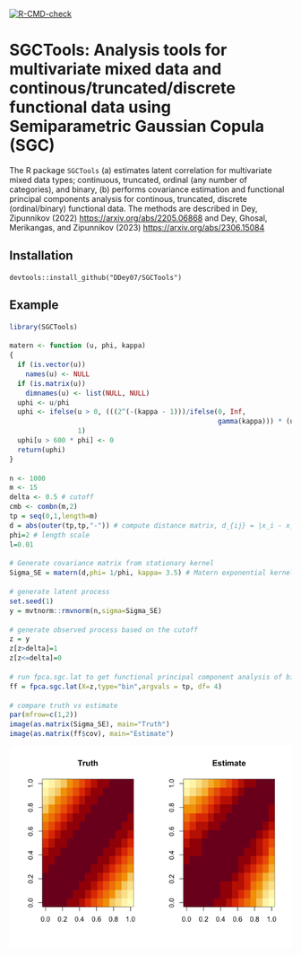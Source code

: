 <!-- README.md is generated from README.Rmd. Please edit that file -->
<!-- badges: start -->

[![R-CMD-check](https://github.com/Ddey07/SGCTools/actions/workflows/R-CMD-check.yaml/badge.svg)](https://github.com/Ddey07/SGCTools/actions/workflows/R-CMD-check.yaml)
<!-- badges: end -->

# SGCTools: Analysis tools for multivariate mixed data and continous/truncated/discrete functional data using Semiparametric Gaussian Copula (SGC)

The R package `SGCTools` (a) estimates latent correlation for
multivariate mixed data types; continuous, truncated, ordinal (any
number of categories), and binary, (b) performs covariance estimation
and functional principal components analysis for continous, truncated,
discrete (ordinal/binary) functional data. The methods are described in
Dey, Zipunnikov (2022) <https://arxiv.org/abs/2205.06868> and Dey,
Ghosal, Merikangas, and Zipunnikov (2023)
<https://arxiv.org/abs/2306.15084>

## Installation

``` install
devtools::install_github("DDey07/SGCTools")
```

## Example

``` r
library(SGCTools)

matern <- function (u, phi, kappa)
{
  if (is.vector(u))
    names(u) <- NULL
  if (is.matrix(u))
    dimnames(u) <- list(NULL, NULL)
  uphi <- u/phi
  uphi <- ifelse(u > 0, (((2^(-(kappa - 1)))/ifelse(0, Inf,
                                                    gamma(kappa))) * (uphi^kappa) * besselK(x = uphi, nu = kappa)),
                 1)
  uphi[u > 600 * phi] <- 0
  return(uphi)
}

n <- 1000
m <- 15
delta <- 0.5 # cutoff
cmb <- combn(m,2)
tp = seq(0,1,length=m)
d = abs(outer(tp,tp,"-")) # compute distance matrix, d_{ij} = |x_i - x_j|
phi=2 # length scale
l=0.01

# Generate covariance matrix from stationary kernel
Sigma_SE = matern(d,phi= 1/phi, kappa= 3.5) # Matern exponential kernel

# generate latent process
set.seed(1)
y = mvtnorm::rmvnorm(n,sigma=Sigma_SE)

# generate observed process based on the cutoff
z = y
z[z>delta]=1
z[z<=delta]=0

# run fpca.sgc.lat to get functional principal component analysis of binary data
ff = fpca.sgc.lat(X=z,type="bin",argvals = tp, df= 4)

# compare truth vs estimate
par(mfrow=c(1,2))
image(as.matrix(Sigma_SE), main="Truth")
image(as.matrix(ff$cov), main="Estimate")
```

![](README-example-1.png)<!-- -->
